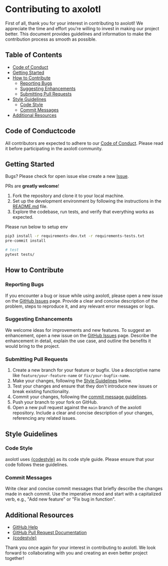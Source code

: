 # Contributing to axolotl

First of all, thank you for your interest in contributing to axolotl! We appreciate the time and effort you're willing to invest in making our project better. This document provides guidelines and information to make the contribution process as smooth as possible.

## Table of Contents

- [Code of Conduct](#code-of-conduct)
- [Getting Started](#getting-started)
- [How to Contribute](#how-to-contribute)
  - [Reporting Bugs](#reporting-bugs)
  - [Suggesting Enhancements](#suggesting-enhancements)
  - [Submitting Pull Requests](#submitting-pull-requests)
- [Style Guidelines](#style-guidelines)
  - [Code Style](#code-style)
  - [Commit Messages](#commit-messages)
- [Additional Resources](#additional-resources)

## Code of Conductcode

All contributors are expected to adhere to our [Code of Conduct](CODE_OF_CONDUCT.md). Please read it before participating in the axolotl community.

## Getting Started

Bugs? Please check for open issue else create a new [Issue](https://github.com/OpenAccess-AI-Collective/axolotl/issues/new).

PRs are **greatly welcome**!

1. Fork the repository and clone it to your local machine.
2. Set up the development environment by following the instructions in the [README.md](https://github.com/OpenAccess-AI-Collective/axolotl/tree/main/README.md) file.
3. Explore the codebase, run tests, and verify that everything works as expected.

Please run below to setup env
```bash
pip3 install -r requirements-dev.txt -r requirements-tests.txt
pre-commit install

# test
pytest tests/
```

## How to Contribute

### Reporting Bugs

If you encounter a bug or issue while using axolotl, please open a new issue on the [GitHub Issues](https://github.com/OpenAccess-AI-Collective/axolotl/issues) page. Provide a clear and concise description of the problem, steps to reproduce it, and any relevant error messages or logs.

### Suggesting Enhancements

We welcome ideas for improvements and new features. To suggest an enhancement, open a new issue on the [GitHub Issues](https://github.com/OpenAccess-AI-Collective/axolotl/issues) page. Describe the enhancement in detail, explain the use case, and outline the benefits it would bring to the project.

### Submitting Pull Requests

1. Create a new branch for your feature or bugfix. Use a descriptive name like `feature/your-feature-name` or `fix/your-bugfix-name`.
2. Make your changes, following the [Style Guidelines](#style-guidelines) below.
3. Test your changes and ensure that they don't introduce new issues or break existing functionality.
4. Commit your changes, following the [commit message guidelines](#commit-messages).
5. Push your branch to your fork on GitHub.
6. Open a new pull request against the `main` branch of the axolotl repository. Include a clear and concise description of your changes, referencing any related issues.

## Style Guidelines

### Code Style

axolotl uses [{codestyle}]({URLofCodestyle}) as its code style guide. Please ensure that your code follows these guidelines.

### Commit Messages

Write clear and concise commit messages that briefly describe the changes made in each commit. Use the imperative mood and start with a capitalized verb, e.g., "Add new feature" or "Fix bug in function".

## Additional Resources

- [GitHub Help](https://help.github.com/)
- [GitHub Pull Request Documentation](https://docs.github.com/en/github/collaborating-with-issues-and-pull-requests)
- [{codestyle}]({URLofCodestyle})

Thank you once again for your interest in contributing to axolotl. We look forward to collaborating with you and creating an even better project together!
